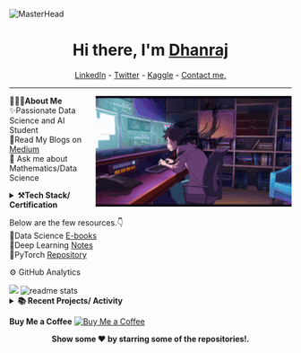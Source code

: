 ![MasterHead](https://github.com/SemicolonML/SemicolonML/blob/007a15e5634f71d65a17a9e4387b1c91de44924f/Untitled%20design%20(1).gif)
<h1 align="center"> Hi there, I'm <a href="https://ismokedata.github.io/Portfolio/">Dhanraj</a> </h1>
<!--- Adding Header Elements -->
<p align="center">
  <!--<a href="http://sanjaykv.com/">Portfolios</a> -  -->
  <a href="https://www.linkedin.com/in/dhanraj-verma-280684222/">LinkedIn</a> - 
  <a href="https://x.com/SemicolonML">Twitter</a> -
  <a href="https://www.kaggle.com/dhanrajcodes">Kaggle</a> -
  <!-- <a href="https://recodehive.com/">Website</a> - -->
  <!-- <a href="https://crowdsource.google.com/about/blog/community-spotlight-friendship/">Google Featured</a> - -->
  <a href="https://mail.google.com/mail/u/0/#inbox?compose=CllgCJNvNQmSnSzzKZWZqgqtJZLXTzdVPSKdJbxBGqJgSrRCzlzvtHJDzfBPSTsGpvjPwXlmbmL">Contact me.</a> 
</p>

--------------------------------------------------------------------------------------------------------------------------------

👨🏻‍💻**About Me** <img src="https://github.com/ISmokeData/ISmokeData/blob/main/animegif.gif" min-width="300px" max-width="300px" width="350px" align="right">
✨Passionate Data Science and AI Student <br>
📝Read My Blogs on [Medium](https://medium.com/@vermadhanraj015) <br> 
💬 Ask me about Mathematics/Data Science <br>
<details>
<summary><b>⚒️Tech Stack/ Certification</b></summary><br>
<h3>Language</h3><code><img width="35" src="https://github.com/tandpfun/skill-icons/blob/main/icons/Python-Light.svg" alt="Python" title="Python"/></code>
	<code><img width="35" src="https://github.com/tandpfun/skill-icons/blob/main/icons/HTML.svg" alt="HTML" title="HTML"/></code>
	<code><img width="35" src="https://github.com/tandpfun/skill-icons/blob/main/icons/CSS.svg" alt="CSS" title="CSS"/></code>
	<code><img width="35" src="https://github.com/tandpfun/skill-icons/blob/main/icons/MySQL-Light.svg" alt="MySQL" title="MySQL"/></code><br>
<h3>Framework and Libraries</h3><code><img width="35" src="https://github.com/LelouchFR/skill-icons/blob/main/assets/numpy-light.svg" alt="numpy" title="numpy"/></code>
	<code><img width="35" src="https://github.com/LelouchFR/skill-icons/blob/main/assets/pandas-light.svg" alt="pandas" title="pandas"/></code>
	<code><img width="35" src="https://github.com/LelouchFR/skill-icons/blob/main/assets/matplotlib-light.svg" alt="matplotlib" title="matplotlib"/></code>
	<code><img width="35" src="https://github.com/LelouchFR/skill-icons/blob/main/assets/seaborn-auto.svg" alt="seaborn" title="seaborn"/></code>
	<code><img width="35" src="https://github.com/tandpfun/skill-icons/blob/main/icons/Flask-Light.svg" alt="Flask" title="Flask"/></code>
	<code><img width="35" src="https://github.com/LelouchFR/skill-icons/blob/main/assets/scikitlearn-auto.svg" alt="SciKitLearn title="SciKitLearn"/></code>
	<code><img width="35" src="https://github.com/tandpfun/skill-icons/blob/main/icons/TensorFlow-Light.svg" alt="TensorFlow" title="TensorFlow"/></code>
	<code><img width="35" src="https://github.com/tandpfun/skill-icons/blob/main/icons/PyTorch-Light.svg" alt="Pytorch" title="Pytorch"/></code>
	<code><img width="35" src="https://github.com/tandpfun/skill-icons/blob/main/icons/OpenCV-Light.svg" alt="Open CV" title="Open CV"/></code>
	<code><img width="35" src="https://github.com/tandpfun/skill-icons/blob/main/icons/Docker.svg" alt="Docker" title="Docker"/></code>
	<code><img width="35" src="https://user-images.githubusercontent.com/25181517/183868728-b2e11072-00a5-47e2-8a4e-4ebbb2b8c554.png" alt="CI/CD" title="CI/CD"/></code>
	<code><img width="35" src="https://github.com/LelouchFR/skill-icons/blob/main/assets/yaml-auto.svg" alt="yaml" title="yaml"/></code>
	<code><img width="35" src="https://github.com/tandpfun/skill-icons/blob/main/icons/AWS-Light.svg" alt="AWS" title="AWS"/></code>
	<code><img width="35" src="https://github.com/LelouchFR/skill-icons/blob/main/assets/llamaindex-auto.svg" alt="llamaindex" title="llamaindex"/></code>
	<code><img width="35" src="https://github.com/LelouchFR/skill-icons/blob/main/assets/langchain-light.svg" alt="langchain" title="langchain"/></code>
	<code><img width="35" src="https://github.com/LelouchFR/skill-icons/blob/main/assets/streamlit-light.svg" alt="streamlit" title="streamlit"/></code>
	<code><img width="35" src="https://github.com/tandpfun/skill-icons/blob/main/icons/Selenium.svg" alt="Selenium" title="Selenium"/></code>
	<code><img width="35" src="https://github.com/tandpfun/skill-icons/blob/main/icons/Regex-Light.svg" alt="Regex" title="Regex"/></code>
	<code><img width="35" src="https://res.cloudinary.com/apideck/icons/spacy-io" alt="spacy" title="spacy"/></code>
	<code><img width="35" src="https://github.com/LelouchFR/skill-icons/blob/main/assets/huggingface-light.svg" alt="huggingface" title="huggingface"/></code><br>
<h3>Tools</h3>
	<code><img width="35" src="https://github.com/tandpfun/skill-icons/blob/main/icons/Git.svg" alt="Git" title="Git"/></code>
	<code><img width="35" src="https://github.com/tandpfun/skill-icons/blob/main/icons/Github-Light.svg" alt="GitHub" title="GitHub"/></code>
	<code><img width="35" src="https://github.com/tandpfun/skill-icons/blob/main/icons/Anaconda-Light.svg" alt="Anaconda" title="Anaconda"/></code>
	<code><img width="35" src="https://github.com/LelouchFR/skill-icons/blob/main/assets/chatgpt-light.svg" alt="chatgpt" title="chatgpt"/></code>
	<code><img width="35" src="https://github.com/syvixor/skills-icons/blob/main/icons/microsoftcopilot.svg" alt="copilot" title="copilot"/></code>
	<code><img width="35" src="https://skillicons.dev/icons?i=stackoverflow&theme=dark&perline=15" alt="stackoverflow" title="stakeoverflow"/></code>
	<code><img width="35" src="https://github.com/syvixor/skills-icons/blob/main/icons/perplexity.svg" alt="perplexity" title="perplexity"/></code>
	<code><img width="35" src="https://github.com/syvixor/skills-icons/blob/main/icons/grok.svg" alt="grok" title="grok"/></code>
	<code><img width="35" src="https://encrypted-tbn0.gstatic.com/images?q=tbn:ANd9GcQYLUWsfHnwON_SjyaCNcWJw2rc-7qm_58MDw&s" alt="gemini" title="gemini"/></code>
	<code><img width="35" src="https://encrypted-tbn0.gstatic.com/images?q=tbn:ANd9GcRnM91o7r1wba01xcHW15PLqbe-ONaTIjOO3g&s" alt="claude" title="claude"/></code>
	<code><img width="35" src="https://custom.typingmind.com/assets/models/deepseek.png" alt="deepseek" title="deepseek"/></code>
	<code><img width="35" src="https://assets.streamlinehq.com/image/private/w_300,h_300,ar_1/f_auto/v1/icons/4/mistral-ai-icon-3djkpjyks645ah3bg6zbxo.png/mistral-ai-icon-72wf09t6yllwqfky4jm3ql.png?_a=DAJFJtWIZAAC" alt="mistral-ai" title="mistral-ai"/></code>
<!--	
	<code><img width="35" src="https://github.com/onemarc/tech-icons/blob/main/icons/midjourney-light.svg" alt="midjourney" title="midjourney"/></code>
	<code><img width="35" src="https://github.com/onemarc/tech-icons/blob/main/icons/powerbi-white.svg" alt="powerbi" title="powerbi"/></code>
	<code><img width="35" src="https://github.com/onemarc/tech-icons/blob/main/icons/tableau-light.svg" alt="tableau" title="tableau"/></code> <br>
	-->
<h3>Code Editor</h3>
	<code><img width="35" src="https://github.com/LelouchFR/skill-icons/blob/main/assets/jupyter-light.svg" alt="Jupyter Notebook" title="Jupyter Notebook"/></code>
	<code><img width="35" src="https://github.com/tandpfun/skill-icons/blob/main/icons/VSCode-Light.svg" alt="Visual Studio Code" title="Visual Studio Code"/></code>
	<code><img width="35" src="https://img.icons8.com/?size=512&id=lOqoeP2Zy02f&format=png" title="googlecolaboratory"/></code>
		
## Certification 🪶
📃Data Science Master [Certificate](https://drive.google.com/file/d/1nJv-Ric5wghLRQJOpHiH6IRTW9r-jF5I/view?usp=drive_link) <br>
📃Data Science Mentorship Program [Cerificate](https://drive.google.com/file/d/1dt_LJi6_zG5pLvoENbp31eFTMwQ8oZmi/view?usp=drive_link) <br>
📃Tensorflow Keras BootCamp [Certificate](https://drive.google.com/file/d/1Tbm-n26N3K4KJk3FSekP8dN91uO7937A/view?usp=drive_link) <br>
</details>

Below are the few resources.👇<br>
 📙Data Science [E-books](https://drive.google.com/drive/folders/1Hrp4bHSDkKYpbjAkMz6dr6pJFUtjzwqS?usp=drive_link)<br>
 📘Deep Learning [Notes](https://drive.google.com/drive/folders/10TBLexI9KoBxWq10Xgg8M2PCDaqjXf5M?usp=drive_link)<br>
 📗PyTorch [Repository](https://github.com/ISmokeData/PyTorch)<br>

<!--- 2nd Section on GitHub Analytics -->

⚙️ GitHub Analytics <br>
<div align=left>
<img  width=500 src="http://github-profile-summary-cards.vercel.app/api/cards/profile-details?username=ISmokeData&theme=github_dark"/>
<img width=243 src="http://github-profile-summary-cards.vercel.app/api/cards/stats?username=ISmokeData&theme=github_dark" alt="readme stats" />
</div>

<!--- 3rd Section on Recent Projects -->

  <details>
<summary><b>📚 Recent Projects/ Activity</b></summary><br>
	  
✨ Deep Learning [Repository](https://github.com/ISmokeData/Deep_Learning) <br>
✨ PyTorch Beginner to Advance with [Code](https://github.com/ISmokeData/PyTorch) <br>
✨ IBM Employee Attrition [Project](https://github.com/ISmokeData/IBM_Empolyee_Attrition_FullStack_site) <br>

  </details>

**Buy Me a Coffee**
<a href="https://www.buymeacoffee.com/DhanrajVerma" target="_blank">
    <img src="https://cdn.buymeacoffee.com/buttons/v2/default-yellow.png" alt="Buy Me a Coffee" style="height: 20px; width: 80px;">
</a>
<p align="center">
<b> Show some ❤️ by starring some of the repositories!.</p>
<!--<details>
<summary><b>GSSOC(24) Badges 🪶</b></summary><br>
<div style='display:flex; align-items:center; gap: 10px;' align='center'>
<img src="https://raw.githubusercontent.com/girlscript/gssoc-website-new/main/public/badges/postman.png" width="100px" height="100px" />
  <img src="https://github.com/girlscript/gssoc-website-new/blob/main/public/badges/1.png" width="100px" height="100px" />
  <img src="https://github.com/girlscript/gssoc-website-new/blob/main/public/badges/2.png" width="100px" height="100px" />
  <img src="https://github.com/girlscript/gssoc-website-new/blob/main/public/badges/3.png" width="100px" height="100px" />
  <img src="https://github.com/girlscript/gssoc-website-new/blob/main/public/badges/4.png" width="100px" height="100px" />
  <img src="https://github.com/girlscript/gssoc-website-new/blob/main/public/badges/5.png" width="100px" height="100px" />
</div>
</details>
-->

<!--### 🔝 Top Contributed Repo
<!--![](https://github-contributor-stats.vercel.app/api?username=ISmokeData&limit=5&theme=dark&combine_all_yearly_contributions=true)

<!--    ------------------------------------------
<h1 align="center">
    <p align="left"> <img src="https://komarev.com/ghpvc/?username=ISmokeData&label=Profile%20views&color=0e75b6&style=flat" alt="dhanrajverma" /> </p>
    <img src="https://readme-typing-svg.herokuapp.com/?font=Silkscreen&size=35&center=true&vCenter=true&width=500&height=70&duration=4000&lines=Hi+There!+👋;+I'm+Dhanraj+Verma!;" />
</h1> -->

<!--
<details>
<summary><b>Click👆🏻 Connect with me </b></summary><br>
<a href="https://www.linkedin.com/in/DhanrajVerma/" target="blank"><img align="center" src="https://github.com/dheereshagrwal/colored-icons/blob/master/public/logos/linkedin/linkedin-horizontal.svg" alt="Linkdind" height="90" width="100" /></a>
<a href="https://x.com/I_SmokeData" target="blank"><img align="center" src="https://github.com/dheereshagrwal/colored-icons/blob/master/public/logos/x/x-light.svg" alt="X" height="30" width="40" /></a>
</details> 
-->

<!--

	<code><img width="50" src="https://github.com/onemarc/tech-icons/blob/main/icons/mojo-light.svg" alt="mojo" title="mojo"/></code>
	<code><img width="50" src="https://github.com/onemarc/tech-icons/blob/main/icons/polars-light.svg" alt="polars" title="polars"/></code>
	<code><img width="50" src="https://github.com/onemarc/tech-icons/blob/292cfceecce6a863e9a10216c1c730d3a1a02ff5/icons/postman.svg" alt="Postman" title="Postman"/></code>
	<code><img width="50" src="https://github.com/onemarc/tech-icons/blob/main/icons/mongodb-light.svg" title="mongoDB"/></code>
	<code><img width="50" src="https://github.com/tandpfun/skill-icons/blob/main/icons/Kubernetes.svg" alt="Kubernetes" title="Kubernetes"/></code>
	<code><img width="50" src="https://github.com/tandpfun/skill-icons/blob/main/icons/Azure-Light.svg" alt="Microsoft Azure" title="Microsoft Azure"/></code>
	<code><img width="50" src="https://github.com/onemarc/tech-icons/blob/main/icons/apachespark-light.svg" alt="Apache Spark" title="Apache Spark"/></code>
	<code><img width="50" src="https://github.com/onemarc/tech-icons/blob/292cfceecce6a863e9a10216c1c730d3a1a02ff5/icons/kaggle-light.svg" alt="kaggle" title="kaggle"/></code>
	<code><img width="50" src="https://github.com/onemarc/tech-icons/blob/292cfceecce6a863e9a10216c1c730d3a1a02ff5/icons%232/medium-light.svg" alt="medium" title="medium"/></code>
    <i class="fa-brands fa-kaggle"></i>
-->

<!-- <img width=390 src="https://github-readme-stats.vercel.app/api/top-langs/?username=ISmokeData&layout=donut&border_radius=10"/> -->
<!--<img width=243 src="http://github-profile-summary-cards.vercel.app/api/cards/repos-per-language?username=ISmokeData&theme=github"/>
<!-- <img width=390 src="https://github-readme-stats.vercel.app/api?username=ISmokeData&count_private=true&show_icons=true&theme=react&rank_icon=github&border_radius=10" alt="readme stats" /> -->
<!--<img width=243 src="http://github-profile-summary-cards.vercel.app/api/cards/productive-time?username=ISmokeData&theme=github" alt="readme stats" />
<!--<img width=243 src="http://github-profile-summary-cards.vercel.app/api/cards/most-commit-language?username=ISmokeData&theme=github" alt="readme stats" />
-->
<!-- <img width=325 src="https://github-readme-stats-salesp07.vercel.app/api/top-langs/?username=ISmokeData&hide=HTML&langs_count=8&layout=compact&theme=react&border_radius=10&size_weight=0.5&count_weight=0.5&exclude_repo=github-readme-stats" alt="top langs" /> -->

<!-- Snake 
<details>
<summary><b>Feeding...</b></summary><br>
	
![Snake animation](https://raw.githubusercontent.com/ISmokeData/ISmokeData/output/github-contribution-grid-snake-dark.svg)
	
</details>
-->
